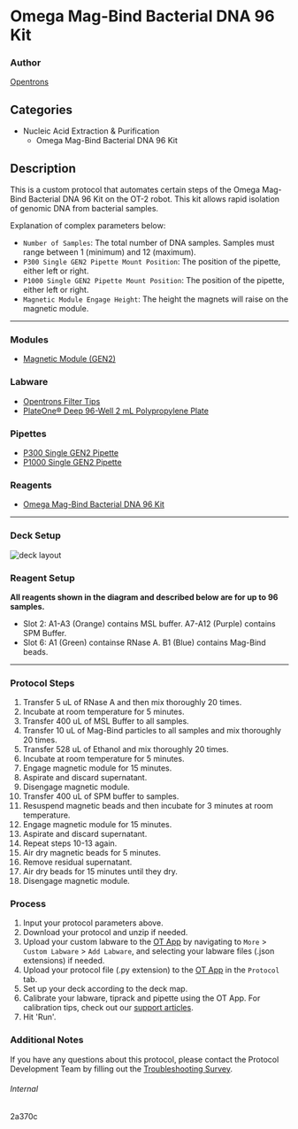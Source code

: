 # Omega Mag-Bind Bacterial DNA 96 Kit

### Author
[Opentrons](https://opentrons.com/)

## Categories
* Nucleic Acid Extraction & Purification
	* Omega Mag-Bind Bacterial DNA 96 Kit

## Description
This is a custom protocol that automates certain steps of the Omega Mag-Bind Bacterial DNA 96 Kit on the OT-2 robot. This kit allows rapid isolation of genomic DNA from bacterial samples.

Explanation of complex parameters below:
* `Number of Samples`: The total number of DNA samples. Samples must range between 1 (minimum) and 12 (maximum).
* `P300 Single GEN2 Pipette Mount Position`: The position of the pipette, either left or right.
* `P1000 Single GEN2 Pipette Mount Position`: The position of the pipette, either left or right.
* `Magnetic Module Engage Height`: The height the magnets will raise on the magnetic module.

---

### Modules
* [Magnetic Module (GEN2)](https://shop.opentrons.com/collections/hardware-modules/products/magdeck)

### Labware
* [Opentrons Filter Tips](https://shop.opentrons.com/collections/opentrons-tips)
* [PlateOne® Deep 96-Well 2 mL Polypropylene Plate](https://www.usascientific.com/plateone-96-deep-well-2ml/p/PlateOne-96-Deep-Well-2mL)

### Pipettes
* [P300 Single GEN2 Pipette](https://shop.opentrons.com/collections/ot-2-robot/products/single-channel-electronic-pipette?variant=5984549109789)
* [P1000 Single GEN2 Pipette](https://shop.opentrons.com/collections/ot-2-robot/products/single-channel-electronic-pipette?variant=31059478970462)

### Reagents
* [Omega Mag-Bind Bacterial DNA 96 Kit](https://www.omegabiotek.com/product/mag-bind-bacterial-dna-96-kit/)

---

### Deck Setup
![deck layout](https://opentrons-protocol-library-website.s3.amazonaws.com/custom-README-images/2a370c/2a370c.png)

### Reagent Setup

**All reagents shown in the diagram and described below are for up to 96 samples.**

* Slot 2: A1-A3 (Orange) contains MSL buffer. A7-A12 (Purple) contains SPM Buffer.
* Slot 6: A1 (Green) containse RNase A. B1 (Blue) contains Mag-Bind beads.

---

### Protocol Steps
1. Transfer 5 uL of RNase A and then mix thoroughly 20 times.
2. Incubate at room temperature for 5 minutes.
3. Transfer 400 uL of MSL Buffer to all samples.
4. Transfer 10 uL of Mag-Bind particles to all samples and mix thoroughly 20 times.
5. Transfer 528 uL of Ethanol and mix thoroughly 20 times.
6. Incubate at room temperature for 5 minutes.
7. Engage magnetic module for 15 minutes.
8. Aspirate and discard supernatant.
9. Disengage magnetic module.
10. Transfer 400 uL of SPM buffer to samples.
11. Resuspend magnetic beads and then incubate for 3 minutes at room temperature.
12. Engage magnetic module for 15 minutes.
13. Aspirate and discard supernatant.
14. Repeat steps 10-13 again.
15. Air dry magnetic beads for 5 minutes.
16. Remove residual supernatant.
17. Air dry beads for 15 minutes until they dry.
18. Disengage magnetic module.

### Process
1. Input your protocol parameters above.
2. Download your protocol and unzip if needed.
3. Upload your custom labware to the [OT App](https://opentrons.com/ot-app) by navigating to `More` > `Custom Labware` > `Add Labware`, and selecting your labware files (.json extensions) if needed.
4. Upload your protocol file (.py extension) to the [OT App](https://opentrons.com/ot-app) in the `Protocol` tab.
5. Set up your deck according to the deck map.
6. Calibrate your labware, tiprack and pipette using the OT App. For calibration tips, check out our [support articles](https://support.opentrons.com/en/collections/1559720-guide-for-getting-started-with-the-ot-2).
7. Hit 'Run'.

### Additional Notes
If you have any questions about this protocol, please contact the Protocol Development Team by filling out the [Troubleshooting Survey](https://protocol-troubleshooting.paperform.co/).

###### Internal
2a370c